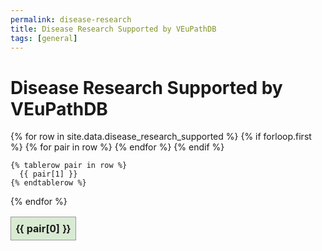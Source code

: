 ```yaml
---
permalink: disease-research
title: Disease Research Supported by VEuPathDB
tags: [general]
---
```

<style>

div.static-content {
  table.diseases {
    border-collapse: collapse;

    tr > :first-child {
      position: -webkit-sticky;
      position: sticky; 
      left: 0; 
    }
    thead th:first-child {
      left: 0;
      z-index: 3;
    }
    thead th {
      background: #d9ead3;
      position: -webkit-sticky;
      position: sticky;
      top: 0;
      z-index: 2;
    }
    td, th {
      border: 1px solid #999;
      padding: 0.5rem;
    }
    .col1 {
      background: #ead1dd;
    }
    .col3 {
      background: #fff2cc;
    }


  }
}


</style>

<h1>Disease Research Supported by VEuPathDB</h1>

<div class="static-content">


<table class="diseases">
  {% for row in site.data.disease_research_supported %}
    {% if forloop.first %}
    <thead>
    <tr>
      {% for pair in row %}
        <th>{{ pair[0] }}</th>
      {% endfor %}
    </tr>
    </thead>
    {% endif %}
    
    {% tablerow pair in row %}
      {{ pair[1] }}
    {% endtablerow %}
    
  {% endfor %}
</table>


</div>

